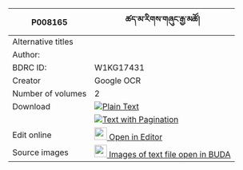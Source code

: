 |P008165|ཚད་མ་རིགས་གཞུང་རྒྱ་མཚོ། 
|---	   |---	
|Alternative titles  |
|Author:| 
|BDRC ID:  | W1KG17431
|Creator | Google OCR
|Number of volumes | 2
|Download      | [![](https://img.icons8.com/color/20/000000/txt.png)Plain Text](https://github.com/ta4tsering/P008165/releases/download/v102/P008165_base.zip)
               | [![](https://img.icons8.com/color/20/000000/txt.png)Text with Pagination](https://github.com/ta4tsering/P008165/releases/download/v102/P008165_hfml.zip)
|Edit online   | [<img width="25" src="https://img.icons8.com/color/25/000000/edit-property.png"> Open in Editor](http://editor.openpecha.org/P008165)
|Source images | [<img width="25" src="https://library.bdrc.io/icons/BUDA-small.svg"> Images of text file open in BUDA](https://library.bdrc.io/show/bdr:W1KG17431)
